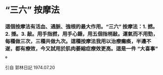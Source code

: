 # “三六” 按摩法

### 這個按摩法有活血、通脈、強根的最大作用。“三六” 按摩法：1. 撚。2. 捶。3. 敲。用手指撚，用手心錘，用五個指梢敲。運氣而不用勁，每種做三次，三種共做九次。這種按摩法我用以治療癱瘓，半邊不遂，都有療效，今又試用於肌肉萎縮症療效更高。這是一件 “大喜事” 。
引自 郭林日記 1974.07.20
